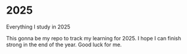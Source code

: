 # 2025
Everything I study in 2025

This gonna be my repo to track my learning for 2025. I hope I can finish strong in the end of the year.
Good luck for me.
